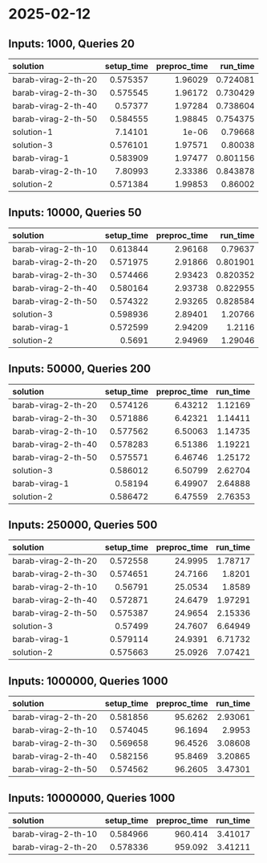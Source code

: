 # 2025-02-12

## Inputs: 1000, Queries 20

| solution            |   setup_time |   preproc_time |   run_time |
|:--------------------|-------------:|---------------:|-----------:|
| barab-virag-2-th-20 |     0.575357 |        1.96029 |   0.724081 |
| barab-virag-2-th-30 |     0.575545 |        1.96172 |   0.730429 |
| barab-virag-2-th-40 |     0.57377  |        1.97284 |   0.738604 |
| barab-virag-2-th-50 |     0.584555 |        1.98845 |   0.754375 |
| solution-1          |     7.14101  |        1e-06   |   0.79668  |
| solution-3          |     0.576101 |        1.97571 |   0.80038  |
| barab-virag-1       |     0.583909 |        1.97477 |   0.801156 |
| barab-virag-2-th-10 |     7.80993  |        2.33386 |   0.843878 |
| solution-2          |     0.571384 |        1.99853 |   0.86002  |

## Inputs: 10000, Queries 50

| solution            |   setup_time |   preproc_time |   run_time |
|:--------------------|-------------:|---------------:|-----------:|
| barab-virag-2-th-10 |     0.613844 |        2.96168 |   0.79637  |
| barab-virag-2-th-20 |     0.571975 |        2.91866 |   0.801901 |
| barab-virag-2-th-30 |     0.574466 |        2.93423 |   0.820352 |
| barab-virag-2-th-40 |     0.580164 |        2.93738 |   0.822955 |
| barab-virag-2-th-50 |     0.574322 |        2.93265 |   0.828584 |
| solution-3          |     0.598936 |        2.89401 |   1.20766  |
| barab-virag-1       |     0.572599 |        2.94209 |   1.2116   |
| solution-2          |     0.5691   |        2.94969 |   1.29046  |

## Inputs: 50000, Queries 200

| solution            |   setup_time |   preproc_time |   run_time |
|:--------------------|-------------:|---------------:|-----------:|
| barab-virag-2-th-20 |     0.574126 |        6.43212 |    1.12169 |
| barab-virag-2-th-30 |     0.571886 |        6.42321 |    1.14411 |
| barab-virag-2-th-10 |     0.577562 |        6.50063 |    1.14735 |
| barab-virag-2-th-40 |     0.578283 |        6.51386 |    1.19221 |
| barab-virag-2-th-50 |     0.575571 |        6.46746 |    1.25172 |
| solution-3          |     0.586012 |        6.50799 |    2.62704 |
| barab-virag-1       |     0.58194  |        6.49907 |    2.64888 |
| solution-2          |     0.586472 |        6.47559 |    2.76353 |

## Inputs: 250000, Queries 500

| solution            |   setup_time |   preproc_time |   run_time |
|:--------------------|-------------:|---------------:|-----------:|
| barab-virag-2-th-20 |     0.572558 |        24.9995 |    1.78717 |
| barab-virag-2-th-30 |     0.574651 |        24.7166 |    1.8201  |
| barab-virag-2-th-10 |     0.56791  |        25.0534 |    1.8589  |
| barab-virag-2-th-40 |     0.572871 |        24.6479 |    1.97291 |
| barab-virag-2-th-50 |     0.575387 |        24.9654 |    2.15336 |
| solution-3          |     0.57499  |        24.7607 |    6.64949 |
| barab-virag-1       |     0.579114 |        24.9391 |    6.71732 |
| solution-2          |     0.575663 |        25.0926 |    7.07421 |

## Inputs: 1000000, Queries 1000

| solution            |   setup_time |   preproc_time |   run_time |
|:--------------------|-------------:|---------------:|-----------:|
| barab-virag-2-th-20 |     0.581856 |        95.6262 |    2.93061 |
| barab-virag-2-th-10 |     0.574045 |        96.1694 |    2.9953  |
| barab-virag-2-th-30 |     0.569658 |        96.4526 |    3.08608 |
| barab-virag-2-th-40 |     0.582156 |        95.8469 |    3.20865 |
| barab-virag-2-th-50 |     0.574562 |        96.2605 |    3.47301 |

## Inputs: 10000000, Queries 1000

| solution            |   setup_time |   preproc_time |   run_time |
|:--------------------|-------------:|---------------:|-----------:|
| barab-virag-2-th-10 |     0.584966 |        960.414 |    3.41017 |
| barab-virag-2-th-20 |     0.578336 |        959.092 |    3.41211 |